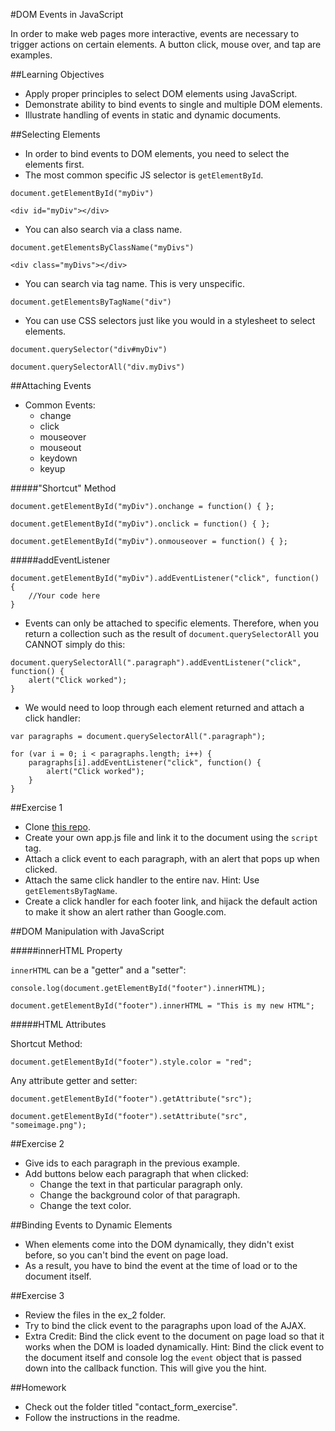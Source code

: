 #DOM Events in JavaScript

In order to make web pages more interactive, events are necessary to trigger actions on certain elements. A button click, mouse over, and tap are examples.

##Learning Objectives

- Apply proper principles to select DOM elements using JavaScript.
- Demonstrate ability to bind events to single and multiple DOM elements.
- Illustrate handling of events in static and dynamic documents.

##Selecting Elements

- In order to bind events to DOM elements, you need to select the elements first.
- The most common specific JS selector is `getElementById`.

`document.getElementById("myDiv")`

`<div id="myDiv"></div>`

- You can also search via a class name.

`document.getElementsByClassName("myDivs")`

`<div class="myDivs"></div>`

- You can search via tag name. This is very unspecific.

`document.getElementsByTagName("div")`

- You can use CSS selectors just like you would in a stylesheet to select elements.

`document.querySelector("div#myDiv")`

`document.querySelectorAll("div.myDivs")`

##Attaching Events

- Common Events:
	- change
	- click
	- mouseover
	- mouseout
	- keydown
	- keyup

#####"Shortcut" Method

```
document.getElementById("myDiv").onchange = function() { };

document.getElementById("myDiv").onclick = function() { };

document.getElementById("myDiv").onmouseover = function() { };
```

#####addEventListener

```
document.getElementById("myDiv").addEventListener("click", function() {
	//Your code here
}
```

- Events can only be attached to specific elements. Therefore, when you return a collection such as the result of `document.querySelectorAll` you CANNOT simply do this:

```
document.querySelectorAll(".paragraph").addEventListener("click", function() {
	alert("Click worked");
}
```

- We would need to loop through each element returned and attach a click handler:

```
var paragraphs = document.querySelectorAll(".paragraph");

for (var i = 0; i < paragraphs.length; i++) {
	paragraphs[i].addEventListener("click", function() {
		alert("Click worked");
	}
}
```

##Exercise 1

- Clone [this repo](ex_1/).
- Create your own app.js file and link it to the document using the `script` tag.
- Attach a click event to each paragraph, with an alert that pops up when clicked.
- Attach the same click handler to the entire nav. Hint: Use `getElementsByTagName`.
- Create a click handler for each footer link, and hijack the default action to make it show an alert rather than Google.com.

##DOM Manipulation with JavaScript

#####innerHTML Property

`innerHTML` can be a "getter" and a "setter":

`console.log(document.getElementById("footer").innerHTML);`

`document.getElementById("footer").innerHTML = "This is my new HTML";`

#####HTML Attributes

Shortcut Method:

`document.getElementById("footer").style.color = "red";`

Any attribute getter and setter:

`document.getElementById("footer").getAttribute("src");`

`document.getElementById("footer").setAttribute("src", "someimage.png");`

##Exercise 2

- Give ids to each paragraph in the previous example.
- Add buttons below each paragraph that when clicked:
	- Change the text in that particular paragraph only.
	- Change the background color of that paragraph.
	- Change the text color.

##Binding Events to Dynamic Elements

- When elements come into the DOM dynamically, they didn't exist before, so you can't bind the event on page load.
- As a result, you have to bind the event at the time of load or to the document itself.

##Exercise 3

- Review the files in the ex_2 folder.
- Try to bind the click event to the paragraphs upon load of the AJAX.
- Extra Credit: Bind the click event to the document on page load so that it works when the DOM is loaded dynamically. Hint: Bind the click event to the document itself and console log the `event` object that is passed down into the callback function. This will give you the hint.

##Homework

- Check out the folder titled "contact_form_exercise".
- Follow the instructions in the readme.